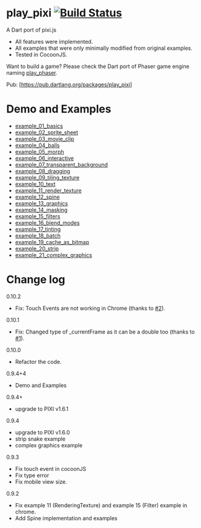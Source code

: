 play_pixi [![Build Status](https://drone.io/github.com/playif/play_pixi/status.png)](https://drone.io/github.com/playif/play_pixi/latest)
=========
A Dart port of pixi.js 

* All features were implemented.
* All examples that were only minimally modified from original examples.
* Tested in CocoonJS.

Want to build a game? Please check the Dart port of Phaser game engine naming [play_phaser][1].

Pub: [https://pub.dartlang.org/packages/play_pixi]

Demo and Examples
==========
* [example_01_basics][2]
* [example_02_sprite_sheet][3]
* [example_03_movie_clip][4]
* [example_04_balls][5]
* [example_05_morph][6]
* [example_06_interactive][7]
* [example_07_transparent_background][8]
* [example_08_dragging][9]
* [example_09_tiling_texture][10]
* [example_10_text][11]
* [example_11_render_texture][12]
* [example_12_spine][13]
* [example_13_graphics][14]
* [example_14_masking][15]
* [example_15_filters][16]
* [example_16_blend_modes][17]
* [example_17_tinting][18]
* [example_18_batch][19]
* [example_19_cache_as_bitmap][20]
* [example_20_strip][21]
* [example_21_complex_graphics][22]

Change log
==========
0.10.2
 * Fix: Touch Events are not working in Chrome (thanks to [#2](https://github.com/playif/play_pixi/issues/2)).

0.10.1
 * Fix: Changed type of _currentFrame as it can be a double too (thanks to [#1](https://github.com/playif/play_pixi/pull/1)).

0.10.0
 * Refactor the code.

0.9.4+4
 * Demo and Examples

0.9.4+
 * upgrade to PIXI v1.6.1

0.9.4
 * upgrade to PIXI v1.6.0
 * strip snake example
 * complex graphics example

0.9.3
 * Fix touch event in cocoonJS
 * Fix type error
 * Fix mobile view size.

0.9.2
 * Fix example 11 (RenderingTexture) and example 15 (Filter) example in chrome.
 * Add Spine implementation and examples

[1]: https://github.com/playif/play_phaser
[2]: http://playif.github.io/pixi_example/example_01_basics/index.html
[3]: http://playif.github.io/pixi_example/example_02_sprite_sheet/index.html
[4]: http://playif.github.io/pixi_example/example_03_movie_clip/index.html
[5]: http://playif.github.io/pixi_example/example_04_balls/index.html
[6]: http://playif.github.io/pixi_example/example_05_morph/index.html
[7]: http://playif.github.io/pixi_example/example_06_interactive/index.html
[8]: http://playif.github.io/pixi_example/example_07_transparent_background/index.html
[9]: http://playif.github.io/pixi_example/example_08_dragging/index.html
[10]: http://playif.github.io/pixi_example/example_09_tiling_texture/index.html
[11]: http://playif.github.io/pixi_example/example_10_text/index.html
[12]: http://playif.github.io/pixi_example/example_11_render_texture/index.html
[13]: http://playif.github.io/pixi_example/example_12_spine/index.html
[14]: http://playif.github.io/pixi_example/example_13_graphics/index.html
[15]: http://playif.github.io/pixi_example/example_14_masking/index.html
[16]: http://playif.github.io/pixi_example/example_15_filters/index.html
[17]: http://playif.github.io/pixi_example/example_16_blend_modes/index.html
[18]: http://playif.github.io/pixi_example/example_17_tinting/index.html
[19]: http://playif.github.io/pixi_example/example_18_batch/index.html
[20]: http://playif.github.io/pixi_example/example_19_cache_as_bitmap/index.html
[21]: http://playif.github.io/pixi_example/example_20_strip/index.html
[22]: http://playif.github.io/pixi_example/example_21_complex_graphics/index.html

